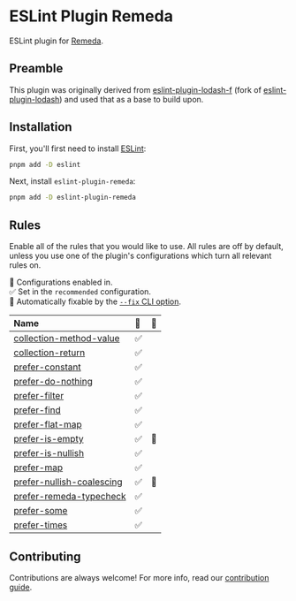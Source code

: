 # ESLint Plugin Remeda

ESLint plugin for [Remeda](https://github.com/remeda/remeda).

## Preamble

This plugin was originally derived from [eslint-plugin-lodash-f](https://github.com/AndreaPontrandolfo/eslint-plugin-lodash) (fork of [eslint-plugin-lodash](https://github.com/wix-incubator/eslint-plugin-lodash)) and used that as a base to build upon.

## Installation

First, you'll first need to install [ESLint](https://eslint.org/):

```sh
pnpm add -D eslint
```

Next, install `eslint-plugin-remeda`:

```sh
pnpm add -D eslint-plugin-remeda
```

## Rules

Enable all of the rules that you would like to use. All rules are off by default, unless you use one of the plugin's configurations which turn all relevant rules on.

<!-- begin auto-generated rules list -->

💼 Configurations enabled in.\
✅ Set in the `recommended` configuration.\
🔧 Automatically fixable by the [`--fix` CLI option](https://eslint.org/docs/user-guide/command-line-interface#--fix).

| Name                                                                 | 💼  | 🔧  |
| :------------------------------------------------------------------- | :-- | :-- |
| [collection-method-value](docs/rules/collection-method-value.md)     | ✅  |     |
| [collection-return](docs/rules/collection-return.md)                 | ✅  |     |
| [prefer-constant](docs/rules/prefer-constant.md)                     | ✅  |     |
| [prefer-do-nothing](docs/rules/prefer-do-nothing.md)                 | ✅  |     |
| [prefer-filter](docs/rules/prefer-filter.md)                         | ✅  |     |
| [prefer-find](docs/rules/prefer-find.md)                             | ✅  |     |
| [prefer-flat-map](docs/rules/prefer-flat-map.md)                     | ✅  |     |
| [prefer-is-empty](docs/rules/prefer-is-empty.md)                     | ✅  | 🔧  |
| [prefer-is-nullish](docs/rules/prefer-is-nullish.md)                 | ✅  |     |
| [prefer-map](docs/rules/prefer-map.md)                               | ✅  |     |
| [prefer-nullish-coalescing](docs/rules/prefer-nullish-coalescing.md) | ✅  | 🔧  |
| [prefer-remeda-typecheck](docs/rules/prefer-remeda-typecheck.md)     | ✅  |     |
| [prefer-some](docs/rules/prefer-some.md)                             | ✅  |     |
| [prefer-times](docs/rules/prefer-times.md)                           | ✅  |     |

<!-- end auto-generated rules list -->

## Contributing

Contributions are always welcome! For more info, read our [contribution guide](.github/CONTRIBUTING.md).
